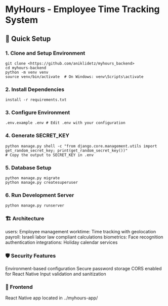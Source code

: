 
# MyHours - Employee Time Tracking System

## 🚀 Quick Setup

### 1. Clone and Setup Environment
```
git clone <https://github.com/aniklidetz/myhours_backend>
cd myhours-backend
python -m venv venv
source venv/bin/activate  # On Windows: venv\Scripts\activate
```
### 2. Install Dependencies
```
install -r requirements.txt
```
### 3. Configure Environment
```
.env.example .env # Edit .env with your configuration
```
### 4. Generate SECRET_KEY
```
python manage.py shell -c "from django.core.management.utils import get_random_secret_key; print(get_random_secret_key())" 
# Copy the output to SECRET_KEY in .env
```
### 5. Database Setup
```
python manage.py migrate
python manage.py createsuperuser
```
### 6. Run Development Server
```
python manage.py runserver
```

### 🏗️ Architecture

users: Employee management
worktime: Time tracking with geolocation
payroll: Israeli labor law compliant calculations
biometrics: Face recognition authentication
integrations: Holiday calendar services

### 🛡️ Security Features

Environment-based configuration
Secure password storage
CORS enabled for React Native
Input validation and sanitization

### 📱 Frontend
React Native app located in ../myhours-app/
